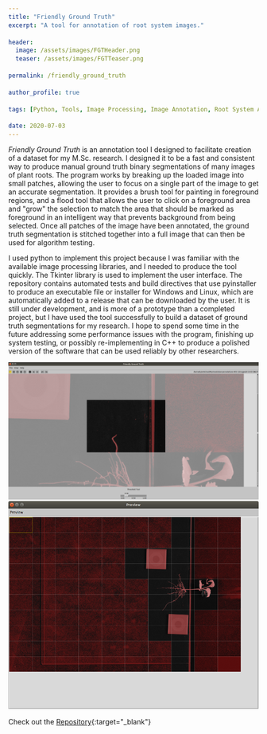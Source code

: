 ```yaml
---
title: "Friendly Ground Truth"
excerpt: "A tool for annotation of root system images."

header:
  image: /assets/images/FGTHeader.png
  teaser: /assets/images/FGTTeaser.png

permalink: /friendly_ground_truth

author_profile: true

tags: [Python, Tools, Image Processing, Image Annotation, Root System Analysis, Unit Testing]

date: 2020-07-03
---
```


_Friendly Ground Truth_ is an annotation tool I designed to facilitate creation of a dataset for my M.Sc. research.  I designed it to be a fast and consistent way to produce manual ground truth binary segmentations of many images of plant roots.  The program works by breaking up the loaded image into small patches, allowing the user to focus on a single part of the image to get an accurate segmentation.  It provides a brush tool for painting in foreground regions, and a flood tool that allows the user to click on a foreground area and "grow" the selection to match the area that should be marked as foreground in an intelligent way that prevents background from being selected. Once all patches of the image have been annotated, the ground truth segmentation is stitched together into a full image that can then be used for algorithm testing. 

I used python to implement this project because I was familiar with the available image processing libraries, and I needed to produce the tool quickly.  The Tkinter library is used to implement the user interface.  The repository contains automated tests and build directives that use pyinstaller to produce an executable file or installer for Windows and Linux, which are automatically added to a release that can be downloaded by the user. It is still under development, and is more of a prototype than a completed project, but I have used the tool successfully to build a dataset of ground truth segmentations for my research.  I hope to spend some time in the future addressing some performance issues with the program, finishing up system testing, or possibly re-implementing in C++ to produce a polished version of the software that can be used reliably by other researchers.

![Friendly Ground Truth](/assets/images/FGTInterface2.png "The interface.")
![Friendly Ground Truth](/assets/images/FGTInterface.png "An example of an image before annotation.")


Check out the [Repository](https://github.com/KyleS22/friendly_ground_truth){:target="_blank"}

